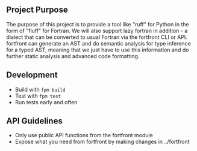## Project Purpose

The purpose of this project is to provide a tool like "ruff" for Python in the form of "fluff" for Fortran. We will also support lazy fortran in addition - a dialect that can be converted to usual Fortran via the fortfront CLI or API. fortfront can generate an AST and do semantic analysis for type inference for a typed AST, meaning that we just have to use this information and do further static analysis and advanced code formatting.

## Development

- Build with `fpm build`
- Test with `fpm test`
- Run tests early and often

## API Guidelines

- Only use public API functions from the fortfront module
- Expose what you need from fortfront by making changes in ../fortfront